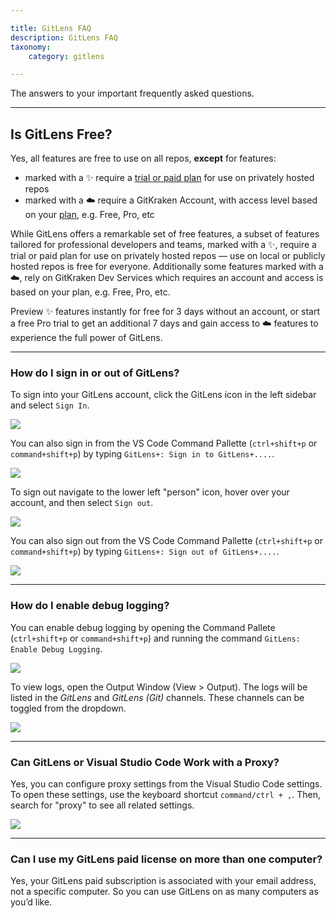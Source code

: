 ```yaml
---

title: GitLens FAQ
description: GitLens FAQ
taxonomy:
    category: gitlens

---
```


The answers to your important frequently asked questions.

***

## Is GitLens Free?

Yes, all features are free to use on all repos, **except** for features:  

- marked with a ✨ require a [trial or paid plan](https://www.gitkraken.com/gitlens/pricing) for use on privately hosted repos
- marked with a ☁️ require a GitKraken Account, with access level based on your [plan](https://www.gitkraken.com/gitlens/pricing), e.g. Free, Pro, etc

While GitLens offers a remarkable set of free features, a subset of features tailored for professional developers and teams, marked with a ✨, require a trial or paid plan for use on privately hosted repos &mdash; use on local or publicly hosted repos is free for everyone. Additionally some features marked with a ☁️, rely on GitKraken Dev Services which requires an account and access is based on your plan, e.g. Free, Pro, etc.

Preview ✨ features instantly for free for 3 days without an account, or start a free Pro trial to get an additional 7 days and gain access to ☁️ features to experience the full power of GitLens.

***

### How do I sign in or out of GitLens?

To sign into your GitLens account, click the GitLens icon in the left sidebar and select `Sign In`.

<img src="/wp-content/uploads/gl-sign-in-1.png" class="img-bordered img-responsive center">

You can also sign in from the VS Code Command Pallette (`ctrl+shift+p` or `command+shift+p`) by typing `GitLens+: Sign in to GitLens+....`.

<img src="/wp-content/uploads/gl-sign-in-2.png" class="img-bordered img-responsive center">

To sign out navigate to the lower left "person" icon, hover over your account, and then select `Sign out`.

<img src="/wp-content/uploads/gl-sign-out-1.png" class="img-bordered img-responsive center">

You can also sign out from the VS Code Command Pallette (`ctrl+shift+p` or `command+shift+p`) by typing `GitLens+: Sign out of GitLens+....`.

<img src="/wp-content/uploads/gl-sign-out-2.png" class="img-bordered img-responsive center">

***

### How do I enable debug logging?

You can enable debug logging by opening the Command Pallete (`ctrl+shift+p` or `command+shift+p`) and running the command `GitLens: Enable Debug Logging`.

<img src="/wp-content/uploads/gl-enable-debug-log.png" class="img-bordered img-responsive center">

To view logs, open the Output Window (View > Output). The logs will be listed in the _GitLens_ and _GitLens (Git)_ channels. These channels can be toggled from the dropdown.

<img src="/wp-content/uploads/gl-output.png" class="img-bordered img-responsive center">

***

### Can GitLens or Visual Studio Code Work with a Proxy?

Yes, you can configure proxy settings from the Visual Studio Code settings. To open these settings, use the keyboard shortcut `command/ctrl + ,`. Then, search for "proxy" to see all related settings.

<img src="/wp-content/uploads/proxy-settings.png" class="img-bordered img-responsive center">

***

### Can I use my GitLens paid license on more than one computer?

Yes, your GitLens paid subscription is associated with your email address, not a specific computer. So you can use GitLens on as many computers as you’d like.
